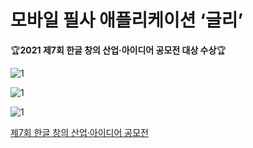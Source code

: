 # 모바일 필사 애플리케이션 ‘글리’

🏆**2021 제7회 한글 창의 산업·아이디어 공모전 대상 수상**🏆

![1](img/glee_1.png)

![1](img/glee_2.png)

![1](img/glee_3.png)

[제7회 한글 창의 산업·아이디어 공모전](https://www.checkathon.org/korean/hangeulaward/2021/1)
